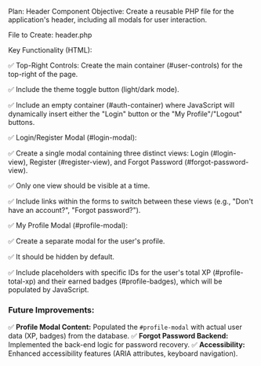 Plan: Header Component
Objective: Create a reusable PHP file for the application's header, including all modals for user interaction.

File to Create: header.php

Key Functionality (HTML):

✅ Top-Right Controls: Create the main container (#user-controls) for the top-right of the page.

✅ Include the theme toggle button (light/dark mode).

✅ Include an empty container (#auth-container) where JavaScript will dynamically insert either the "Login" button or the "My Profile"/"Logout" buttons.

✅ Login/Register Modal (#login-modal):

✅ Create a single modal containing three distinct views: Login (#login-view), Register (#register-view), and Forgot Password (#forgot-password-view).

✅ Only one view should be visible at a time.

✅ Include links within the forms to switch between these views (e.g., "Don't have an account?", "Forgot password?").

✅ My Profile Modal (#profile-modal):

✅ Create a separate modal for the user's profile.

✅ It should be hidden by default.

✅ Include placeholders with specific IDs for the user's total XP (#profile-total-xp) and their earned badges (#profile-badges), which will be populated by JavaScript.

### Future Improvements:

✅ **Profile Modal Content:** Populated the `#profile-modal` with actual user data (XP, badges) from the database.
✅ **Forgot Password Backend:** Implemented the back-end logic for password recovery.
✅ **Accessibility:** Enhanced accessibility features (ARIA attributes, keyboard navigation).
